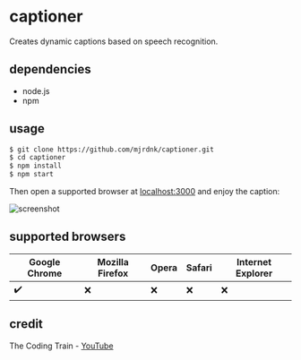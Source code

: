 # captioner
Creates dynamic captions based on speech recognition.

## dependencies
- node.js
- npm

## usage
```bash
$ git clone https://github.com/mjrdnk/captioner.git
$ cd captioner
$ npm install
$ npm start
```

Then open a supported browser at [localhost:3000](localhost:3000) and enjoy the caption:

![screenshot](https://i.imgur.com/YziSWqt.png")

## supported browsers

| Google Chrome | Mozilla Firefox | Opera | Safari | Internet Explorer |
| --- | --- | --- | --- | --- |
| :heavy_check_mark: | :x: | :x: | :x: | :x: |

## credit
The Coding Train - [YouTube](https://www.youtube.com/watch?v=q_bXBcmfTJM)
